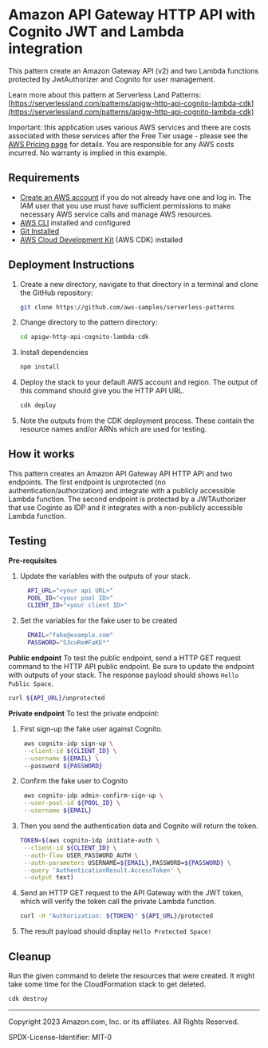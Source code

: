 # Amazon API Gateway HTTP API with Cognito JWT and Lambda integration

This pattern create an Amazon Gateway API (v2) and two Lambda functions protected by JwtAuthorizer and Cognito for user management.

Learn more about this pattern at Serverless Land Patterns: [https://serverlessland.com/patterns/apigw-http-api-cognito-lambda-cdk](https://serverlessland.com/patterns/apigw-http-api-cognito-lambda-cdk)

Important: this application uses various AWS services and there are costs associated with these services after the Free Tier usage - please see the [AWS Pricing page](https://aws.amazon.com/pricing/) for details. You are responsible for any AWS costs incurred. No warranty is implied in this example.

## Requirements

* [Create an AWS account](https://portal.aws.amazon.com/gp/aws/developer/registration/index.html) if you do not already have one and log in. The IAM user that you use must have sufficient permissions to make necessary AWS service calls and manage AWS resources.
* [AWS CLI](https://docs.aws.amazon.com/cli/latest/userguide/install-cliv2.html) installed and configured
* [Git Installed](https://git-scm.com/book/en/v2/Getting-Started-Installing-Git)
* [AWS Cloud Development Kit](https://docs.aws.amazon.com/cdk/v2/guide/getting_started.html) (AWS CDK) installed

## Deployment Instructions

1. Create a new directory, navigate to that directory in a terminal and clone the GitHub repository:
    ```bash 
    git clone https://github.com/aws-samples/serverless-patterns
    ```

1. Change directory to the pattern directory:
    ```bash
    cd apigw-http-api-cognito-lambda-cdk
    ```

1. Install dependencies
    ```bash
    npm install
    ```

1. Deploy the stack to your default AWS account and region. The output of this command should give you the HTTP API URL.
    ```bash
    cdk deploy
    ```

1. Note the outputs from the CDK deployment process. These contain the resource names and/or ARNs which are used for testing.

## How it works

This pattern creates an Amazon API Gateway API HTTP API and two endpoints. The first endpoint is unprotected (no authentication/authorization) and integrate with a publicly accessible Lambda function. The second endpoint is protected by a JWTAuthorizer that use Coginto as IDP and it integrates with a non-publicly accessible Lambda function.

## Testing

**Pre-requisites**
1. Update the variables with the outputs of your stack.
   ```bash
     API_URL="<your api URL>"    
     POOL_ID="<your pool ID>" 
     CLIENT_ID="<your client ID>" 
   ```
2. Set the variables for the fake user to be created
   ```bash
     EMAIL="fake@example.com"                                         
     PASSWORD="S3cuRe#FaKE*"
   ```

**Public endpoint**
To test the public endpoint, send a HTTP GET request command to the HTTP API public endpoint. Be sure to update the endpoint with outputs of your stack. The response payload should shows `Hello Public Space`.
```bash
curl ${API_URL}/unprotected
```

**Private endpoint**
To test the private endpoint:
1. First sign-up the fake user against Cognito. 
   ```bash
    aws cognito-idp sign-up \
    --client-id ${CLIENT_ID} \
    --username ${EMAIL} \        
    --password ${PASSWORD}
   ```
2. Confirm the fake user to Cognito
   ```bash
    aws cognito-idp admin-confirm-sign-up \
    --user-pool-id ${POOL_ID} \
    --username ${EMAIL}
   ```
4. Then you send the authentication data and Cognito will return the token. 
   ```bash
   TOKEN=$(aws cognito-idp initiate-auth \
    --client-id ${CLIENT_ID} \
    --auth-flow USER_PASSWORD_AUTH \
    --auth-parameters USERNAME=${EMAIL},PASSWORD=${PASSWORD} \
    --query 'AuthenticationResult.AccessToken' \
    --output text)
   ```
5. Send an HTTP GET request to the API Gateway with the JWT token, which will verify the token call the private Lambda function.
    ```bash
    curl -H "Authorization: ${TOKEN}" ${API_URL}/protected
    ```
6. The result payload should display `Hello Protected Space!`
 

## Cleanup
 
Run the given command to delete the resources that were created. It might take some time for the CloudFormation stack to get deleted.
```bash
cdk destroy
```

----
Copyright 2023 Amazon.com, Inc. or its affiliates. All Rights Reserved.

SPDX-License-Identifier: MIT-0
